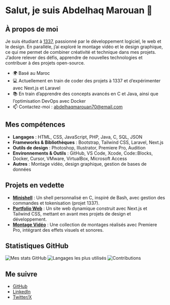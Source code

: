 # Salut, je suis Abdelhaq Marouan 👋

## À propos de moi
Je suis étudiant à [1337](https://1337.ma/), passionné par le développement logiciel, le web et le design. En parallèle, j’ai exploré le montage vidéo et le design graphique, ce qui me permet de combiner créativité et technique dans mes projets. J’adore relever des défis, apprendre de nouvelles technologies et contribuer à des projets open-source.

- 🌍 Basé au Maroc
- 💻 Actuellement en train de coder des projets à 1337 et d’expérimenter avec Next.js et Laravel
- 📚 En train d’apprendre des concepts avancés en C et Java, ainsi que l’optimisation DevOps avec Docker
- 📫 Contactez-moi : [abdelhaqmarouan70@email.com](mailto:abdelhaqmarouan70@email.com)

## Mes compétences
- **Langages** : HTML, CSS, JavaScript, PHP, Java, C, SQL, JSON
- **Frameworks & Bibliothèques** : Bootstrap, Tailwind CSS, Laravel, Next.js
- **Outils de design** : Photoshop, Illustrator, Premiere Pro, Audition
- **Environnements & Outils** : GitHub, VS Code, Xcode, Code::Blocks, Docker, Cursor, VMware, VirtualBox, Microsoft Access
- **Autres** : Montage vidéo, design graphique, gestion de bases de données

## Projets en vedette
- **[Minishell](https://github.com/mabdelha/minishell)** : Un shell personnalisé en C, inspiré de Bash, avec gestion des commandes et tokenisation (projet 1337).
- **[Portfolio Web](https://github.com/mabdelha/portfolio)** : Un site web dynamique construit avec Next.js et Tailwind CSS, mettant en avant mes projets de design et développement.
- **[Montage Vidéo](https://github.com/mabdelha/video-showcase)** : Une collection de montages réalisés avec Premiere Pro, intégrant des effets visuels et sonores.

## Statistiques GitHub
![Mes stats GitHub](https://github-readme-stats.vercel.app/api?username=Marouan-Abdelhaq&show_icons=true&theme=radical)
![Langages les plus utilisés](https://github-readme-stats.vercel.app/api/top-langs/?username=Marouan-Abdelhaq&layout=compact&theme=radical)
![Contributions](https://github-readme-streak-stats.herokuapp.com/?user=Marouan-Abdelhaq&theme=radical)

## Me suivre
- [GitHub](https://github.com/Marouan-Abdelhaq)
- [LinkedIn]([https://linkedin.com/in/abdelhaq-marouan](https://www.linkedin.com/in/marouan-abdelhaq-745529217))
- [Twitter/X]([https://x.com/mabdelha](https://x.com/AbdelhaqMa1324))
